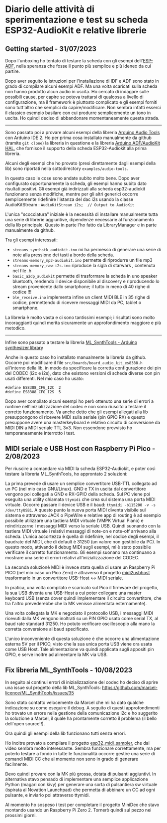 # Diario delle attività di sperimentazione e test su scheda ESP32-AudioKit e relative librerie

## Getting started - 31/07/2023

Dopo l'unboxing ho tentato di testare la scheda con gli esempi dell'[ESP-ADF](https://docs.espressif.com/projects/esp-adf), nella speranza che fosse il punto più semplice e più ideneo da cui partire.

Dopo aver seguito le istruzioni per l'installazione di IDF e ADF sono stato in grado di compilare alcuni esempi ADF. Ma una volta scaricati sulla scheda non hanno prodotto alcun audio in uscita.
Ho cercato di indagare sulle possibili cause, per capire se poteva trattarsi di qualcosa a livello di configurazione, ma il framework è piuttosto complicato e gli esempi forniti sono tutt'altro che semplici da capire/modificare. Non sembra infatti esserci il classico esempio basilare con cui produrre semplicemente un tono in uscita. Ho quindi deciso di abbandonare momentaneamente questa strada.


----------

Sono passato poi a provare alcuni esempi della libreria [Arduino Audio Tools](https://github.com/pschatzmann/arduino-audio-tools) con Arduino IDE 2.
Ho per prima cosa installato manualmente da github (tramite `git clone`) la libreria in questione e la libreria [Arduino ADF/AudioKit HAL](https://github.com/pschatzmann/arduino-audiokit), che fornisce il supporto della scheda ESP32-Audiokit alla prima libreria.

Alcuni degli esempi che ho provato (presi direttamente dagli esempi della lib) sono riportati nella sottodirectory `examples/audio-tools`.

In questo caso le cose sono andate subito molto bene. Dopo aver configurato opportunamente la scheda, gli esempi hanno subito dato risultati positivi.
Gli esempi già indirizzati alla scheda esp32-audiokit funzionano senza modifiche, mentre per gli altri generici occorre semplicemente ridefinire l'istanza del dac i2s usando la classe AudioKitStream  :  `AudioKitStream i2s;  // Output to AudioKit`

L'unica "scocciatura" iniziale è la necessità di installare manualmente tutta una serie di librerie aggiuntive, dipendenze necessarie al funzionamento della lib principale. Questo in parte l'ho fatto da LibraryManager e in parte manualmente da github.


Tra gli esempi interessati:

- `streams_synthstk_audiokit.ino` mi ha permesso di generare una serie di note alla pressione dei tasti a bordo della scheda.
- `streams-memory_mp3-audiokit.ino` permette di riprodurre un file mp3
- `streams-memory_raw-i2s.ino` riproduce la sigla di starwars , contenuta nel file .h
- `basic_a2dp_audiokit` permette di trasformare la scheda in uno speaker bluetooth, rendendo il device disponibile al discovery e riproducendo lo stream proveniente dallo smartphone; il tutto in meno di 40 righe di codice !!!
- `ble_receive.ino` implementa infine un client MIDI BLE in 35 righe di codice, permettendo di ricevere messaggi MIDI da PC, tablet o smartphone.

La libreria è molto vasta e ci sono tantissimi esempi; i risultati sono molto incoraggianti quindi merita sicuramente un approfondimento maggiore e più metodico.

----------

Infine sono passato a testare la libreria [ML_SynthTools - Arduino synthesizer library](https://github.com/marcel-licence/ML_SynthTools)

Anche in questo caso ho installato manualmente la libreria da github. Occorre poi modificare il file `src/boards/board_audio_kit_es8388.h` all'interno della lib, in modo da specificare la corretta configurazione dei pin del CODEC (i2c e i2s), dato che esistono versioni di scheda diverse con pin usati differenti.
Nel mio caso ho usato:
```
#define ES8388_CFG_I2C  2
#define ES8388_CFG_I2S  5
```

Dopo aver compilato alcuni esempi ho però ottenuto una serie di errori a runtime nell'inizializzazione del codec e non sono riuscito a testare il corretto funzionamento. Va anche detto che gli esempi allegati alla lib presuppongono di ricevere MIDI sulla seriale (pin GPIO RX) e questo presuppone avere una masterkeyboard e relativo circuito di conversione da MIDI DIN a MIDI seriale TTL 3v3. Non essendone provvisto ho temporaneamente interrotto i test.



## MIDI seriale e USB Host con Raspberry Pi Pico - 2/08/2023

Per riuscire a comandare via MIDI la scheda ESP32-Audiokit, e poter così testare la libreria ML_SynthTools, ho approntato 2 soluzioni:

La prima prevede di usare un semplice convertitore USB-TTL collegato ad un PC (nel mio caso GNU/Linux). GND e TX in uscita dal convertitore vengono poi collegati a GND e RX-GPIO della scheda. Sul PC viene poi eseguita una utility chiamata `ttymidi` che crea sul sistema una porta MIDI virtuale. Occorre passare il device USB e il baud: `ttymidi -b115200 -v -s /dev/ttyUSB1`.
A questo punto la nuova porta MIDI diventa visibile sul sistema e attraverso JACK o PipeWire e relative app di routing è ad esempio possibile utilizzare una tastiera MIDI virtuale (VMPK Virtual Piano) e reindirizzarne i messaggi MIDI verso la seriale USB. Quindi suonando con la tastiera MIDI virtuale i relativi messaggi di note-on e note-off arrivano alla scheda. L'unica accortezza è quella di ridefinire, nel codice degli esempi, il baudrate del MIDI, che di default è 31250 (un valore non gestibile da PC). In questo modo, attivando il debug MIDI sugli esempi, mi è stato possibile verificare il corretto funzionamento. Gli esempi suonano ma continuano a mostrare una serie di errori relativi all'inizializzazione del CODEC.


La seconda soluzionè MIDI è invece stata quella di usare un Raspberry Pi PICO (nel mio caso un Pico Zero) e attraverso il progetto [midi2usbhost](https://github.com/rppicomidi/midi2usbhost.git)  trasformarlo in un convertitore USB-Host <-> MIDI seriale.

In pratica, una volta compilato e scaricato sul Pico il firmware del progetto, la sua USB diventa una USB-Host a cui poter collegare una master keyboard USB (senza dover quindi implementare il circuito convertitore, che tra l'altro prevederebbe che la MK venisse alimentata esternamente).

Una volta collegata la MK e negoziato il protocollo USB, i messaggi MIDI ricevuti dalla MK vengono inoltrati su un PIN GPIO usato come serial TX, al baud rate standard 31250.
Ho potuto verificare oscilloscopio alla mano la corretta conversione al baud specificato.

L'unico inconveniente di questa soluzione è che occorre una alimentazione esterna 5V per il PICO, visto che la sua unica porta USB viene ora usata come USB Host. Tale alimentazione va quindi applicata sugli appositi pin GPIO, e serve inoltre ad alimentare la MK via USB.



## Fix libreria ML_SynthTools - 10/08/2023

In seguito ai continui errori di inizializzazione del codec ho deciso di aprire una issue sul progetto della lib ML_SynthTools:
https://github.com/marcel-licence/ML_SynthTools/issues/35

Sono stato contatto velocemente da Marcel che mi ha dato qualche indicazione su come eseguire il debug. A seguito di questi approfondimenti ho trovato un errore nella gestione della comunicazione i2c e ho suggerito la soluzione a Marcel, il quale ha prontamente corretto il problema (il bello dell'open source!!).

Ora quindi gli esempi della lib funzionano tutti senza errori.

Ho inoltre provato a compilare il progetto [esp32_midi_sampler](https://github.com/marcel-licence/esp32_midi_sampler), che dai video sembra molto interessante. Sembra funzionare correttamente, ma per poterlo testare a fondo in tutte le funzionalità occorre gestire una serie di comandi MIDI CC che al momento non sono in grado di generare facilmente.

Devo quindi provare con la MK più grossa, dotata di pulsanti aggiuntivi. In alternativa stavo pensado di implementare una semplice applicazione Python (magari con kivy) per generare una sorta di pulsantiera sw virtuale (ispirata al Novation Launchpad) che permetta di abbinare un CC ad ogni pulsante, e inviarlo poi attraverso ttymidi.

Al momento ho sospeso i test per completare il progetto MiniDex che stavo montando usando un Raspberry Pi Zero 2. Tornerò quindi sul pezzo nei prossimi giorni.
